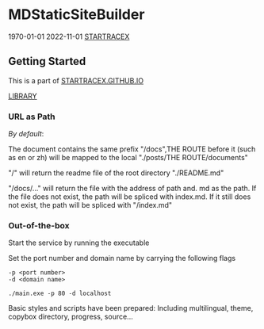 # MDStaticSiteBuilder

1970-01-01
2022-11-01
[STARTRACEX](https://github.com/STARTRACEX/MDStaticSiteBuilder)

## Getting Started

This is a part of [STARTRACEX.GITHUB.IO](https://startracex.github.io/)

[LIBRARY](https://github.com/STARTRACEX/MDStaticSiteBuilder)

### URL as Path

*By default*:

 The document contains the same prefix "/docs",THE ROUTE before it (such as en or zh) will be mapped to the local "./posts/THE ROUTE/documents"

"/" will return the readme file of the root directory "./README.md"

"/docs/..." will return the file with the address of path and. md as the path. If the file does not exist, the path will be spliced with index.md. If it still does not exist, the path will be spliced with "/index.md"

### Out-of-the-box

Start the service by running the executable

Set the port number and domain name by carrying the following flags

```terminal
-p <port number>
-d <domain name>

./main.exe -p 80 -d localhost
```

Basic styles and scripts have been prepared:
Including multilingual, theme, copybox directory, progress, source...
